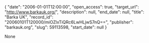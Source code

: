 {
  "date": "2006-01-01T12:00:00", 
  "open_access": true, 
  "target_url": "http://www.barkauk.org/", 
  "description": null, 
  "end_date": null, 
  "title": "Barka UK", 
  "record_id": "20060101T120000/miOZlxTiQRc6LwHLjwS7nQ==", 
  "publisher": "barkauk.org", 
  "slug": 59113598, 
  "start_date": null
}

None